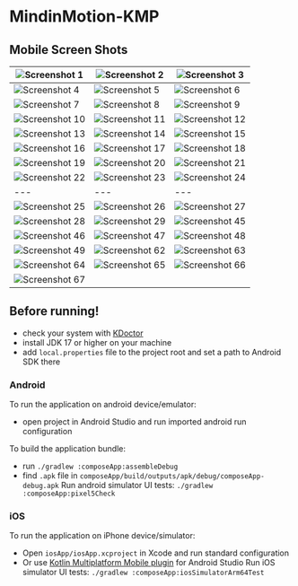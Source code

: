 # MindinMotion-KMP

## Mobile Screen Shots

| ![Screenshot 1](https://github.com/KhubaibKhan4/MindinMotion-KMP/blob/master/assests/1.png) | ![Screenshot 2](https://github.com/KhubaibKhan4/MindinMotion-KMP/blob/master/assests/2.png) | ![Screenshot 3](https://github.com/KhubaibKhan4/MindinMotion-KMP/blob/master/assests/3.png) |
| --- | --- | --- |
| ![Screenshot 4](https://github.com/KhubaibKhan4/MindinMotion-KMP/blob/master/assests/4.png) | ![Screenshot 5](https://github.com/KhubaibKhan4/MindinMotion-KMP/blob/master/assests/5.png) | ![Screenshot 6](https://github.com/KhubaibKhan4/MindinMotion-KMP/blob/master/assests/6.png) |
| ![Screenshot 7](https://github.com/KhubaibKhan4/MindinMotion-KMP/blob/master/assests/7.png) | ![Screenshot 8](https://github.com/KhubaibKhan4/MindinMotion-KMP/blob/master/assests/8.png) | ![Screenshot 9](https://github.com/KhubaibKhan4/MindinMotion-KMP/blob/master/assests/9.png) |
| ![Screenshot 10](https://github.com/KhubaibKhan4/MindinMotion-KMP/blob/master/assests/10.png) | ![Screenshot 11](https://github.com/KhubaibKhan4/MindinMotion-KMP/blob/master/assests/11.png) | ![Screenshot 12](https://github.com/KhubaibKhan4/MindinMotion-KMP/blob/master/assests/12.png) |
| ![Screenshot 13](https://github.com/KhubaibKhan4/MindinMotion-KMP/blob/master/assests/13.png) | ![Screenshot 14](https://github.com/KhubaibKhan4/MindinMotion-KMP/blob/master/assests/14.png) | ![Screenshot 15](https://github.com/KhubaibKhan4/MindinMotion-KMP/blob/master/assests/15.png) |
| ![Screenshot 16](https://github.com/KhubaibKhan4/MindinMotion-KMP/blob/master/assests/16.png) | ![Screenshot 17](https://github.com/KhubaibKhan4/MindinMotion-KMP/blob/master/assests/17.png) | ![Screenshot 18](https://github.com/KhubaibKhan4/MindinMotion-KMP/blob/master/assests/18.png) |
| ![Screenshot 19](https://github.com/KhubaibKhan4/MindinMotion-KMP/blob/master/assests/19.png) | ![Screenshot 20](https://github.com/KhubaibKhan4/MindinMotion-KMP/blob/master/assests/20.png) | ![Screenshot 21](https://github.com/KhubaibKhan4/MindinMotion-KMP/blob/master/assests/21.png) |
| ![Screenshot 22](https://github.com/KhubaibKhan4/MindinMotion-KMP/blob/master/assests/22.png) | ![Screenshot 23](https://github.com/KhubaibKhan4/MindinMotion-KMP/blob/master/assests/23.png) | ![Screenshot 24](https://github.com/KhubaibKhan4/MindinMotion-KMP/blob/master/assests/24.png) |
| --- | --- | --- |
| ![Screenshot 25](https://github.com/KhubaibKhan4/MindinMotion-KMP/blob/master/assests/25.png) | ![Screenshot 26](https://github.com/KhubaibKhan4/MindinMotion-KMP/blob/master/assests/26.png) | ![Screenshot 27](https://github.com/KhubaibKhan4/MindinMotion-KMP/blob/master/assests/27.png) |
| ![Screenshot 28](https://github.com/KhubaibKhan4/MindinMotion-KMP/blob/master/assests/28.png) | ![Screenshot 29](https://github.com/KhubaibKhan4/MindinMotion-KMP/blob/master/assests/29.png) | ![Screenshot 45](https://github.com/KhubaibKhan4/MindinMotion-KMP/blob/master/assests/30.png) |
| ![Screenshot 46](https://github.com/KhubaibKhan4/MindinMotion-KMP/blob/master/assests/31.png) | ![Screenshot 47](https://github.com/KhubaibKhan4/MindinMotion-KMP/blob/master/assests/32.png) | ![Screenshot 48](https://github.com/KhubaibKhan4/MindinMotion-KMP/blob/master/assests/33.png) |
| ![Screenshot 49](https://github.com/KhubaibKhan4/MindinMotion-KMP/blob/master/assests/34.png) | ![Screenshot 62](https://github.com/KhubaibKhan4/MindinMotion-KMP/blob/master/assests/35.png) | ![Screenshot 63](https://github.com/KhubaibKhan4/MindinMotion-KMP/blob/master/assests/36.png) |
| ![Screenshot 64](https://github.com/KhubaibKhan4/MindinMotion-KMP/blob/master/assests/37.png) | ![Screenshot 65](https://github.com/KhubaibKhan4/MindinMotion-KMP/blob/master/assests/38.png) | ![Screenshot 66](https://github.com/KhubaibKhan4/MindinMotion-KMP/blob/master/assests/39.png) |
| ![Screenshot 67](https://github.com/KhubaibKhan4/MindinMotion-KMP/blob/master/assests/40.png) |

## Before running!
 - check your system with [KDoctor](https://github.com/Kotlin/kdoctor)
 - install JDK 17 or higher on your machine
 - add `local.properties` file to the project root and set a path to Android SDK there

### Android
To run the application on android device/emulator:  
 - open project in Android Studio and run imported android run configuration

To build the application bundle:
 - run `./gradlew :composeApp:assembleDebug`
 - find `.apk` file in `composeApp/build/outputs/apk/debug/composeApp-debug.apk`
Run android simulator UI tests: `./gradlew :composeApp:pixel5Check`

### iOS
To run the application on iPhone device/simulator:
 - Open `iosApp/iosApp.xcproject` in Xcode and run standard configuration
 - Or use [Kotlin Multiplatform Mobile plugin](https://plugins.jetbrains.com/plugin/14936-kotlin-multiplatform-mobile) for Android Studio
Run iOS simulator UI tests: `./gradlew :composeApp:iosSimulatorArm64Test`

